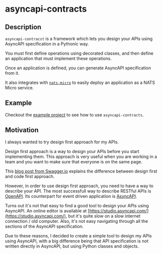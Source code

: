 # asyncapi-contracts

## Description

`asyncapi-contracst` is a framework which lets you design your APIs using AsyncAPI specification in a Pythonic way.

You must first define operations using decorated classes, and then define an application that must implement these operations.

Once an application is defined, you can generate AsyncAPI specification from it.

It also integrates with [`nats-micro`](https://charbonats.github.io/nats-micro) to easily deploy an application as a NATS Micro service.

## Example

Checkout the [example project](example/demo_project/README.md) to see how to use `asyncapi-contracts`.

## Motivation

I always wanted to try design first approach for my APIs.

Design first approach is a way to design your APIs before you start implementing them. This approach is very useful when you are working in a team and you want to make sure that everyone is on the same page.

This [blog post from Swagger.io](https://swagger.io/blog/code-first-vs-design-first-api/) explains the difference between design first and code first approach.

However, in order to use design first approach, you need to have a way to describe your API. The most successfull way to describe RESTful APIs is [OpenAPI](https://www.openapis.org/). Its counterpart for event driven application is [AsyncAPI](https://www.asyncapi.com/).

Turns out it's not that easy to find a good tool to design your APIs using AsyncAPI. An online editor is available at [https://studio.asyncapi.com/](https://studio.asyncapi.com/), but it's quite slow on a slow internet connection / old computer. Also, it's not easy navigating through all the sections of the AsyncAPI specification.

Due to these reasons, I decided to create a simple tool to design my APIs using AsyncAPI, with a big difference being that API specification is not written directly in AsyncAPI, but using Python classes and objects.
